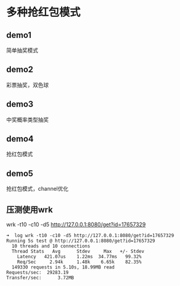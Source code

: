 # 多种抢红包模式

## demo1

简单抽奖模式

## demo2

彩票抽奖，双色球

## demo3

中奖概率类型抽奖

## demo4

抢红包模式

## demo5

抢红包模式，channel优化


## 压测使用wrk
wrk -t10 -c10 -d5 http://127.0.0.1:8080/get?id=17657329

```_asciidoc_
➜  log wrk -t10 -c10 -d5 http://127.0.0.1:8080/get?id=17657329
Running 5s test @ http://127.0.0.1:8080/get?id=17657329
  10 threads and 10 connections
  Thread Stats   Avg      Stdev     Max   +/- Stdev
    Latency   421.07us    1.22ms  34.77ms   99.32%
    Req/Sec     2.94k     1.48k    6.65k    82.35%
  149330 requests in 5.10s, 18.99MB read
Requests/sec:  29283.19
Transfer/sec:      3.72MB
```